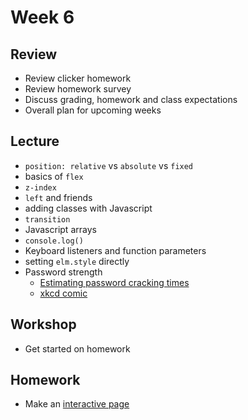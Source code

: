 # Week 6

## Review

- Review clicker homework
- Review homework survey
- Discuss grading, homework and class expectations
- Overall plan for upcoming weeks

## Lecture

- `position: relative` vs `absolute` vs `fixed`
- basics of `flex`
- `z-index`
- `left` and friends
- adding classes with Javascript
- `transition`
- Javascript arrays
- `console.log()`
- Keyboard listeners and function parameters
- setting `elm.style` directly
- Password strength
  - [Estimating password cracking times](https://www.betterbuys.com/estimating-password-cracking-times/)
  - [xkcd comic](https://xkcd.com/936/)

## Workshop

- Get started on homework

## Homework

- Make an [interactive page](/homework/interactive)
